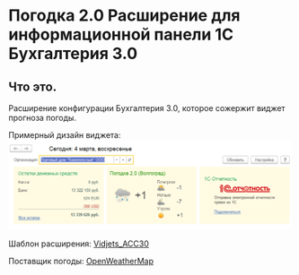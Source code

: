 # Погодка 2.0 Расширение для информационной панели 1С Бухгалтерия 3.0

## Что это.
Расширение конфигурации Бухгалтерия 3.0, которое сожержит виджет прогноза погоды.

Примерный дизайн виджета:
![дизайн виджета](./PIC/01.png)

Шаблон расширения: [Vidjets_ACC30](https://github.com/infosoft-v/Vidjets_ACC30)

Поставщик погоды: [OpenWeatherMap](http://openweathermap.org/)